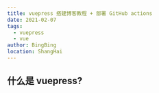 ```yaml
---
title: vuepress 搭建博客教程 + 部署 GitHub actions
date: 2021-02-07
tags:
  - vuepress
  - vue
author: BingBing
location: ShangHai
---
```


## 什么是 vuepress?
